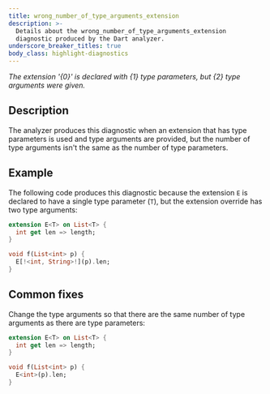 ```yaml
---
title: wrong_number_of_type_arguments_extension
description: >-
  Details about the wrong_number_of_type_arguments_extension
  diagnostic produced by the Dart analyzer.
underscore_breaker_titles: true
body_class: highlight-diagnostics
---
```


_The extension '{0}' is declared with {1} type parameters, but {2} type
arguments were given._

## Description

The analyzer produces this diagnostic when an extension that has type
parameters is used and type arguments are provided, but the number of type
arguments isn't the same as the number of type parameters.

## Example

The following code produces this diagnostic because the extension `E` is
declared to have a single type parameter (`T`), but the extension override
has two type arguments:

```dart
extension E<T> on List<T> {
  int get len => length;
}

void f(List<int> p) {
  E[!<int, String>!](p).len;
}
```

## Common fixes

Change the type arguments so that there are the same number of type
arguments as there are type parameters:

```dart
extension E<T> on List<T> {
  int get len => length;
}

void f(List<int> p) {
  E<int>(p).len;
}
```
